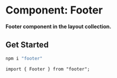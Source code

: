 # Component: Footer

**Footer component in the layout collection.**

## Get Started

```sh
npm i "footer"
```

```
import { Footer } from "footer";
```
